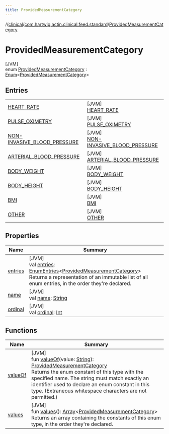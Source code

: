 ```yaml
---
title: ProvidedMeasurementCategory
---
```

//[clinical](../../../index.html)/[com.hartwig.actin.clinical.feed.standard](../index.html)/[ProvidedMeasurementCategory](index.html)



# ProvidedMeasurementCategory



[JVM]\
enum [ProvidedMeasurementCategory](index.html) : [Enum](https://kotlinlang.org/api/latest/jvm/stdlib/kotlin/-enum/index.html)&lt;[ProvidedMeasurementCategory](index.html)&gt;



## Entries


| | |
|---|---|
| [HEART_RATE](-h-e-a-r-t_-r-a-t-e/index.html) | [JVM]<br>[HEART_RATE](-h-e-a-r-t_-r-a-t-e/index.html) |
| [PULSE_OXIMETRY](-p-u-l-s-e_-o-x-i-m-e-t-r-y/index.html) | [JVM]<br>[PULSE_OXIMETRY](-p-u-l-s-e_-o-x-i-m-e-t-r-y/index.html) |
| [NON-INVASIVE_BLOOD_PRESSURE](-n-o-n--i-n-v-a-s-i-v-e_-b-l-o-o-d_-p-r-e-s-s-u-r-e/index.html) | [JVM]<br>[NON-INVASIVE_BLOOD_PRESSURE](-n-o-n--i-n-v-a-s-i-v-e_-b-l-o-o-d_-p-r-e-s-s-u-r-e/index.html) |
| [ARTERIAL_BLOOD_PRESSURE](-a-r-t-e-r-i-a-l_-b-l-o-o-d_-p-r-e-s-s-u-r-e/index.html) | [JVM]<br>[ARTERIAL_BLOOD_PRESSURE](-a-r-t-e-r-i-a-l_-b-l-o-o-d_-p-r-e-s-s-u-r-e/index.html) |
| [BODY_WEIGHT](-b-o-d-y_-w-e-i-g-h-t/index.html) | [JVM]<br>[BODY_WEIGHT](-b-o-d-y_-w-e-i-g-h-t/index.html) |
| [BODY_HEIGHT](-b-o-d-y_-h-e-i-g-h-t/index.html) | [JVM]<br>[BODY_HEIGHT](-b-o-d-y_-h-e-i-g-h-t/index.html) |
| [BMI](-b-m-i/index.html) | [JVM]<br>[BMI](-b-m-i/index.html) |
| [OTHER](-o-t-h-e-r/index.html) | [JVM]<br>[OTHER](-o-t-h-e-r/index.html) |


## Properties


| Name | Summary |
|---|---|
| [entries](entries.html) | [JVM]<br>val [entries](entries.html): [EnumEntries](https://kotlinlang.org/api/latest/jvm/stdlib/kotlin.enums/-enum-entries/index.html)&lt;[ProvidedMeasurementCategory](index.html)&gt;<br>Returns a representation of an immutable list of all enum entries, in the order they're declared. |
| [name](../-provided-lab-unit/-n-o-n-e/index.html#-372974862%2FProperties%2F1757943785) | [JVM]<br>val [name](../-provided-lab-unit/-n-o-n-e/index.html#-372974862%2FProperties%2F1757943785): [String](https://kotlinlang.org/api/latest/jvm/stdlib/kotlin/-string/index.html) |
| [ordinal](../-provided-lab-unit/-n-o-n-e/index.html#-739389684%2FProperties%2F1757943785) | [JVM]<br>val [ordinal](../-provided-lab-unit/-n-o-n-e/index.html#-739389684%2FProperties%2F1757943785): [Int](https://kotlinlang.org/api/latest/jvm/stdlib/kotlin/-int/index.html) |


## Functions


| Name | Summary |
|---|---|
| [valueOf](value-of.html) | [JVM]<br>fun [valueOf](value-of.html)(value: [String](https://kotlinlang.org/api/latest/jvm/stdlib/kotlin/-string/index.html)): [ProvidedMeasurementCategory](index.html)<br>Returns the enum constant of this type with the specified name. The string must match exactly an identifier used to declare an enum constant in this type. (Extraneous whitespace characters are not permitted.) |
| [values](values.html) | [JVM]<br>fun [values](values.html)(): [Array](https://kotlinlang.org/api/latest/jvm/stdlib/kotlin/-array/index.html)&lt;[ProvidedMeasurementCategory](index.html)&gt;<br>Returns an array containing the constants of this enum type, in the order they're declared. |

